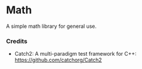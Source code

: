 # Math
A simple math library for general use.

### Credits
- Catch2: A multi-paradigm test framework for C++: https://github.com/catchorg/Catch2